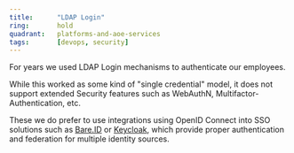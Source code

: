 ```yaml
---
title:      "LDAP Login"
ring:       hold
quadrant:   platforms-and-aoe-services
tags:       [devops, security]
---
```


For years we used LDAP Login mechanisms to authenticate our employees.

While this worked as some kind of "single credential" model, it does not support extended Security features such as WebAuthN, Multifactor-Authentication, etc.

These we do prefer to use integrations using OpenID Connect into SSO solutions such as [Bare.ID](/platforms-and-aoe-services/bareid.html) or [Keycloak](/tools/keycloak.html), which provide proper authentication and federation for multiple identity sources.
